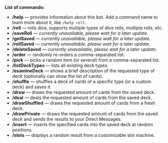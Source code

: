 **List of commands:**
* **/help** — provides information about this bot. Add a command name to learn more about it, like `/help roll`.
* **/roll** — rolls dice, supports multiple types of dice rolls, multiple rolls, etc.
* **/saveRoll** — _currently unavailable, please wait for a later update_.
* **/getSaved** — _currently unavailable, please wait for a later update_.
* **/rollSaved** — _currently unavailable, please wait for a later update_.
* **/deleteSaved** — _currently unavailable, please wait for a later update_.
* **/order** — randomly re-orders a comma-separated list.
* **/pick** — picks a random item (or several) from a comma-separated list.
* **/listDeckTypes** — lists all existing deck types.
* **/examineDeck** — shows a brief description of the requested type of deck (optionally can show the list of cards).
* **/shuffle** — shuffles a deck of cards of a specific type (or a custom deck) and saves it.
* **/draw** — draws the requested amount of cards from the saved deck.
* **/deal** — deals the requested amount of cards from the saved deck.
* **/drawShuffled** — draws the requested amount of cards from a fresh deck.
* **/drawPrivate** — draws the requested amount of cards from the saved deck and sends the results to your Direct Messages.
* **/insert** — inserts the specified cards into the saved deck at random positions.
* **/slots** — displays a random result from a customizable slot machine.